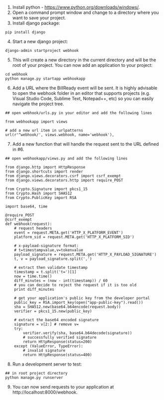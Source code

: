 1. Install python - https://www.python.org/downloads/windows/.
2. Open a command prompt window and change to a directory where you want to save your project.
3. Install django package:
```
pip install django
```
4. Start a new django project:
```
django-admin startproject webhook
```
5. This will create a new directory in the current directory and will be the root of your project. You can now add an application to your project:
```
cd webhook
python manage.py startapp webhookapp
```
6. Add a URL where the BillReady event will be sent. It is highly advisable to open the webhook folder in an editor that supports projects (e.g. Visual Studio Code, Sublime Text, Notepad++, etc) so you can easily navigate the project tree.
```
## open webhook/urls.py in your editor and add the following lines
 
from webhookapp import views
 
# add a new url item in urlpatterns
url(r'^webhook/', views.webhook, name='webhook'),
```
7. Add a new function that will handle the request sent to the URL defined in #6.
```
## open webhookapp/views.py and add the following lines
 
from django.http import HttpResponse
from django.shortcuts import render
from django.views.decorators.csrf import csrf_exempt
from django.views.decorators.http import require_POST

from Crypto.Signature import pkcs1_15
from Crypto.Hash import SHA512
from Crypto.PublicKey import RSA

import base64, time

@require_POST
@csrf_exempt
def webhook(request):
    # request headers
    event = request.META.get('HTTP_X_PLATFORM_EVENT')
    platform_sid = request.META.get('HTTP_X_PLATFORM_SID')

    # x-payload-signature format:
    # t=timestampvalue,v=tokenvalue
    payload_signature = request.META.get('HTTP_X_PAYLOAD_SIGNATURE')
    t, v = payload_signature.split(',')

    # extract then validate timestamp
    timestamp = t.split('t=')[1]
    now = time.time()
    diff_minutes = (now - int(timestamp)) / 60
    # you can decide to reject the request if it is too old
    print diff_minutes

    # get your application's public key from the developer portal
    public_key = RSA.import_key(open("app-public-key").read())
    sha = SHA512.new(base64.b64encode(request.body))
    verifier = pkcs1_15.new(public_key)

    # extract the base64 encoded signature
    signature = v[2:] # remove v=
    try:
        verifier.verify(sha, base64.b64decode(signature))
        # successfully verified signature
        return HttpResponse(status=200)
    except (ValueError, TypeError):
        # invalid signature
        return HttpResponse(status=400)
```
8. Run a development server to test:
```
## in root project directory
python manage.py runserver
```
9. You can now send requests to your application at http://localhost:8000/webhook.

